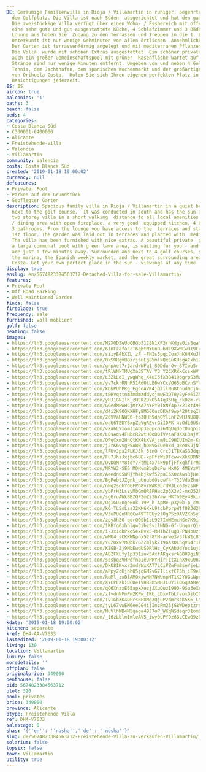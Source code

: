 ```yaml
---
DE: Geräumige Familienvilla in Rioja / Villamartin in ruhiger, begehrter Lage neben
  dem Golfplatz. Die Villa ist nach Süden  ausgerichtet und hat den ganzen Tag Sonne.
  Die zweistöckige Villa verfügt über einen Wohn- / Essbereich mit offenem  Kamin,
  eine sehr gute und gut ausgestattete Küche, 4 Schlafzimmer und 3 Bäder. Von der
  Lounge aus haben Sie  Zugang zu den Terrassen und Treppen in die 1. Etage. Diese
  Unterkunft ist nur wenige Gehminuten von allen örtlichen  Annehmlichkeiten entfernt.
  Der Garten ist terrassenförmig angelegt und mit mediterranen Pflanzen bepflanzt.
  Die Villa  wurde mit schönen Extras ausgestattet. Ein schöner privater Pool und
  auch ein großer Gemeinschaftspool mit grüner  Rasenfläche wartet auf Sie - und die
  Strände sind nur wenige Minuten entfernt. Umgeben von und neben 4 Golfplätzen,  Spa,
  Tennis, dem Jachthafen, dem spanischen Wochenmarkt und der großartigen Umgebung
  von Orihuela Costa.  Holen Sie sich Ihren eigenen perfekten Platz in der Sonne -
  Besichtigungen jederzeit.
ES: ES
aircon: true
balconies: '1'
baths: 3
beach: false
beds: 4
categories:
- Costa Blanca Süd
- €300001-€400000
- Alicante
- Freistehende-Villa
- Valencia
- Villamartin
community: Valencia
costa: Costa Blanca Süd
created: '2019-01-18 19:00:02'
currency: null
defeatures:
- Privater Pool
- Parken auf dem Grundstück
- Gepflegter Garten
description: Spacious family villa in Rioja / Villamartin in a quiet best location
  next to the golf course.  It was conducted in south and has the sun all day. The
  two storey villa in a short walking  distance to all local amenities has a lounge
  / dining area with open fireplace, a very good  equipped kitchen, 4 bedrooms and
  3 bathrooms. From the lounge you have access to the  terraces and stairs to the
  1st floor. The garden was laid out in terraces and planted with  mediterranean plants.
  The villa has been furnished with nice extras. A beautiful private  pool and also
  a large communal pool with green lawn area, is waiting for you - and the  beaches
  are just a few minutes away. Surrounded and next to 4 golf courses, spa,  tennis,
  the marina, the Spanish weekly market, and the great surrounding area of  Orihuela
  Costa. Get your own perfect place in the sun - viewings at any time.
display: true
enslug: en/5674823384563712-Detached-Villa-for-sale-Villamartin/
features:
- Private Pool
- Off Road Parking
- Well Maintianed Garden
finca: false
fireplace: true
frequency: sale
furnished: voll möbliert
golf: false
heating: false
images:
- https://lh3.googleusercontent.com/M2XODZeUoQBGb3128N1XF3rhKdga0isSqaYNkhV3bDXD-ElHhLnuMezkWkyE5FAupt1XiyI9VL2j-iyyVZnWsA=w640-rj-e30-l100
- https://lh3.googleusercontent.com/61nFzafaFcT6qbtMYUnD-bHF9XwNCwUI9Fyn8BAbxPATn77zymGd2ax-Kz5sWT_BQcChS9DW4hVxP1vKi05x=w640-rj-e30-l100
- https://lh3.googleusercontent.com/siiyE4bXZL_zF_-FHIs5pqiCoaJnK6HXuJkA6Ipgl7rbKAd3lPUWYmjum5ZPm4h566SBwspsD9P9zi2-RLRMaA=w640-rj-e30-l100
- https://lh3.googleusercontent.com/0kSOHgmBBirjsuEg85mlkQxEuKUsgACxh12HoRecNxeOBzWv3GCBBYxbDl-4XAuv3-o67yHvYXJPDJXZQiI=w640-rj-e30-l100
- https://lh3.googleusercontent.com/gnpAet7r2ardrWFq1_S9Ddu-Ov_87IwbSrfq80fFrJGIgOw7ah2l7Tn0wXcgD6aT2EO12hMuNlRLXKOpJWE0=w640-rj-e30-l100
- https://lh3.googleusercontent.com/tRlWNkTMUgXa35TAV_Y3_Y2CXRKkCcsxWV_9DSPugL-0YNmUZkwAqOh-4ql0m1MoNhB1AMm--7sPC2JL4xBF=w640-rj-e30-l100
- https://lh3.googleusercontent.com/L3ZkLdI_ywgWhq_X4uI5fX38419ogrpS3Mz1ffa3BX7Ya5kgSWt8jV8QQ7o7uZE-irEQYzxRVhXUqbfjrA=w640-rj-e30-l100
- https://lh3.googleusercontent.com/yv7ckrRNnR51Rd0tLE0wYCcVO65oBCvnSYtpzF7hd-599dC5DDWdfahFqfqAzqQI_GixbI0233Dionuj38Y=w640-rj-e30-l100
- https://lh3.googleusercontent.com/kDkPUhPKg_EgcoAVK4jQlilNu8thud0CjG-J3asyPEIa07LyLu74nrFi0FaBTIq-86tEz4YGcldVYehhtnw=w640-rj-e30-l100
- https://lh3.googleusercontent.com/t0HVqttnm3mdmzddycjmwE3OT0y2yFe6iZ54UwhXlqd85HiT-H0a0NpVhHkuIJpXQ9BdA2CnyJjuFYOdIu0T=w640-rj-e30-l100
- https://lh3.googleusercontent.com/yHJ1GNIlK_zHEKZDkOSATq35Hq_ckD2m-rayRLLSybgeRgTtUkR4Nvs9Bczak1LBmr8DHzAteCDcgmUcXSzC=w640-rj-e30-l100
- https://lh3.googleusercontent.com/GGedMPWHCjMrXA7hYFY0i8NY4pJx218t49PmG9YFFzMWc9jcg3wR0SU1MUVjG8YFG7IS_6oPnpTuyUEJystO=w640-rj-e30-l100
- https://lh3.googleusercontent.com/d4i2K8OQKXHFy8MGCOucDKAf9wp420tsqIbluI71effS75pccnfO3J6qXey3RkDnIQudPDysc35ayxwHq9Y=w640-rj-e30-l100
- https://lh3.googleusercontent.com/26VVaHNWE6-fo3QHh9dhOYlLnFZwHJNU8Q7wELpHS7nT2gmM04KoTObbgWKu3uzcTukwVAdZsV8clEvDKW3B=w640-rj-e30-l100
- https://lh3.googleusercontent.com/oaU6TEDY6xpZpVgREvrGiIDPK-4zOdL6USojICUKJSkURKlTSFJ96gRaw69EZuSRezgU28EGSDNQfQZbCu6a=w640-rj-e30-l100
- https://lh3.googleusercontent.com/vXa6LYxomJI4Op3egpcGl6MqUqdorOugpjOWx6dyqjAaicBkh6V2YnGMGbSIN7gAzyDqx5uh9SWy-rxZGE0=w640-rj-e30-l100
- https://lh3.googleusercontent.com/LQsAov4FHbcR2wtH0oD0iVvsaFUXXL3ajVI4R3LUtISvS2ru1goYiA63UWQgjvgvTgnkLgk8W2gShcvptbA_=w640-rj-e30-l100
- https://lh3.googleusercontent.com/QPqCxm2HnQtKK4kKVAjcm8iC9HIUIm2m-KeLovbzw0T8ZKGwxFsbSf9RndGyEkMLDT3KXfa8CB6arQCs-3g=w640-rj-e30-l100
- https://lh3.googleusercontent.com/j2rK6vvgP5AWB_hDNVGZUehxd_U8e0SJjNlotYmrewmWHTLI2rv2PMRxGfWZ_LYSbxODLEo6QN0o4FPa90Q=w640-rj-e30-l100
- https://lh3.googleusercontent.com/lFUvJpa2FLKJ3k_5tnO_CrcJ1TEKaSGJdqsNraMQmIyWIRL3beuiXicU1EPIrILfxT29hIPh_6v2UgUGwDE=w640-rj-e30-l100
- https://lh3.googleusercontent.com/Fu7JhsJxjbc6UE-xpFfzWiDTcwwxXkKDRN51Y733R003JadOg760Nn8wIyi78-Kwwss6hEwOIwXGkiCgRZSv=w640-rj-e30-l100
- https://lh3.googleusercontent.com/OvKQMrY8tdY7FtM14x74k9pfjFfxqhfTrM0haaOkENPEGRkq0fi3wsykAfH_VTHb77FL_PmdyYF5ofZglouA6Q=w640-rj-e30-l100
- https://lh3.googleusercontent.com/NRYW3-SE6_MDNvmBbqDzPu_Mx05_4MEYzV0smdacawqmJUaWPG61xOijGf3NyrUqKm69S947YTmDuq1hsG1s=w640-rj-e30-l100
- https://lh3.googleusercontent.com/AeednC5WHjYh4bjkwf52paI5X0zAws3jHeJBF8EFauuqJYqKyus-NAsGxFITmypbtPDBk42FvPPClhSWYdMTFA=w640-rj-e30-l100
- https://lh3.googleusercontent.com/BgPebtJZgnk_uUnubdOscwY4rT3JVdaZhuCXShlj_xw7ZjZ8UdVuOqCav2hNKNO0Zpp1dlxwLx0Lm2f0IUov=w640-rj-e30-l100
- https://lh3.googleusercontent.com/nNq2sohYO6FPG8yrWAK9LrdWJLx6JyzsWF7OU3fNoAwo7r9BBPeVhNVv-cW4N-BG0UlE0A9keUEyFi8ObkjzBw=w640-rj-e30-l100
- https://lh3.googleusercontent.com/ybPrH3LszyMbGmQR8PHac2p3X3vJ-mxD52PwXJCCIw5vMj1gMwQkt0K0nMBnNTp8-1oP1apSZ1_tnPqsQfxc=w640-rj-e30-l100
- https://lh3.googleusercontent.com/sg6ruAWkBBZQF2mZz36Yaw_HKTh9Ey4BkiqBIztZTakjPwrESnwdFNwkV0DmVFWyDOiUOxdcaWcc5mgfx1Yi=w640-rj-e30-l100
- https://lh3.googleusercontent.com/OgIGU2nge6nk-19P_h-ApMe-p3y0b-p_cM3x_Vyr1TvrmCWdupcLT0z80nI_n_qOv1JhtmLuhIQ_BXziVo4E=w640-rj-e30-l100
- https://lh3.googleusercontent.com/kG-TLSsLss32KH6XxL9tcbPprpWffO8Jd291_7eu15G7-px30XIQdeWdupzx7tZ8Kk2m9wyeZVSOSxzMIxQOMA=w640-rj-e30-l100
- https://lh3.googleusercontent.com/V3uPUCnHR6Cw49TFEUy2lOgP5zOAVZKn5yTOhQckkh1PsTaVSKEy6UdB0rgx7TNaGbk4jKDAZLbYYC1rhxQ=w640-rj-e30-l100
- https://lh3.googleusercontent.com/zpy8hZO-qorQQSb1zL927ImWEmcHGe7K9imnJ4agFUdRXgO8gjvDLXA2ERFBNkHWsola2_y8GV5gweivEHL5CQ=w640-rj-e30-l100
- https://lh3.googleusercontent.com/1KBfq6xhhlgwJibz5vilNNG-Gf-UuqmrQ1sWV0G0KDJ8iCA91_P54eYWHyeu3SVRyGIxfNxhtYdY7WjT9i3m=w640-rj-e30-l100
- https://lh3.googleusercontent.com/i-Jx1obPkq5exBvx5-MHThZTug3FPNHbOziHtFNv9lLam2l2grQ5cnIG6k1hCc_6o54AeqG-ny8hE173Ylhr=w640-rj-e30-l100
- https://lh3.googleusercontent.com/wMU4_sCKKWNpnx52r8TM-arwe3v3fkW1c8TGGZDlbn56Qqb2LEUH0MvwCKYdgr3pEPG2GIr9nX-rMlYeQbtn=w640-rj-e30-l100
- https://lh3.googleusercontent.com/YCZUxw7MQbk7GZZmlykZI9GssOLnqVS4r1kou6ujMmVLrW4noFZ2RQ7BB_vXiR6320UdKP1fVXW80iGN6L6x=w640-rj-e30-l100
- https://lh3.googleusercontent.com/KZGB-Zj9MbEwdUS0RlHc_CyKAhUdYoc1uj0TZGAt2yXUeNa4XoaGvPhjUyMTOX1cHZGuzzXVhPe_youH2x8=w640-rj-e30-l100
- https://lh3.googleusercontent.com/ABZFXLfy1p331iux5AxfAKqxsrAG089giNDz9hj6VK3R4w4UB4vBrjXv8DuZmHG2q1ZdY7mcCIn3KiXPHG_7=w640-rj-e30-l100
- https://lh3.googleusercontent.com/sesbqZVHPdfnbIe9PRYHirT1tXInX9xG0n2PygtwV8HNpz6TFsHc2uAxAz9xM9noSR1dFbK9MZcY_iwb44C_=w640-rj-e30-l100
- https://lh3.googleusercontent.com/DkU8IKvxr2mdsWxXAT7LCiPZwFmBseYjeLiXUxWIAO0b68mIA5J5ZbJa3x4iN1NsySmnNJ0NnVpY3ZRdoFQ=w640-rj-e30-l100
- https://lh3.googleusercontent.com/aPpy2cUjhh05jo6M2vG7IlixfCF3h_iE9e9hHHOAyYbV1hntVxjIrciKGOKIzkwIqKkZKg1IC-0CKh98Nh-E=w640-rj-e30-l100
- https://lh3.googleusercontent.com/kaMl_zxBlAMQxjwNN7NWUnpMT1KJY0GsNpnn0x7tZ8S_AUrJ_5SvNFrzMo_bEZp1sIk1OU9UnWpDmyGWVNI=w640-rj-e30-l100
- https://lh3.googleusercontent.com/XYCPLXkiUCDeIVHBZmSMHJLUYiEO6qUAHeM8H9OlpMzLy098XkR4FYrMwVsoRw5NUxJjxwLME1LQyTp38AxM=w640-rj-e30-l100
- https://lh3.googleusercontent.com/qO6XnzxE65apxXozjJXuOuzI99D-9Su3eXnRQQT4XwYD-PkLgoZVTWdosQCE-K7knUL4UKBuggayFSzJJz87=w640-rj-e30-l100
- https://lh3.googleusercontent.com/zfvdnNFmPm2KPw_IKb_LDxvTbLfvoxGjbINA03raxVB0b3yVR-ApiJm6S5QzU2_EEx4DP83ndT2gQEH88XZa=w640-rj-e30-l100
- https://lh3.googleusercontent.com/TvIGbXK4OPrsRF8Mg3QjuP2dmr3cK5K6_LYmtj3ULCK9fc0ZBaemtpW5lWUZNM4o0eBZjoY9dE6-Pk8SGiA=w640-rj-e30-l100
- https://lh3.googleusercontent.com/jyL67vwEM6eeJG4ijInzPm23jG8WDeptzrs-J1Xi8jVPGQ8CdGLFp9-vtXxo1OxCrG5A2wNALblPf0yEqTeH=w640-rj-e30-l100
- https://lh3.googleusercontent.com/MuVlhWD4M5qaga49J7oP_WKqWSdeqr31om5MymT92Wf24f4emyMhFcg9pgWkjSvtg5yxs_B7SNZSItxc_8U8=w640-rj-e30-l100
- https://lh3.googleusercontent.com/_16zLblmImleAV5_iwy0LPY9z68LCEw09zNDVNI7UCF8lt7WBHqxVNjrjiUKfhp2Z5oRrHazmtKO3m2Tr1Y=w640-rj-e30-l100
kdate: '2019-01-18 19:00:02'
kitchen: separate
kref: DH4-AA-V7633
lastedited: '2019-01-18 19:00:12'
living: 130
location: Villamartin
luxury: false
moredetails: ''
offplan: false
originalprice: 349000
penthouse: false
pid: 5674823384563712
plot: 320
pool: privates
price: 349000
province: Alicante
ptype: Freistehende Villa
ref: DH4-V7633
salestage: 0
shas: '{''en'': ''nosha'',''de'': ''nosha''}'
slug: de/5674823384563712-Freistehende-Villa-zu-verkaufen-Villamartin/
solarium: false
topsix: false
town: Villamartin
utility: true
---
```

